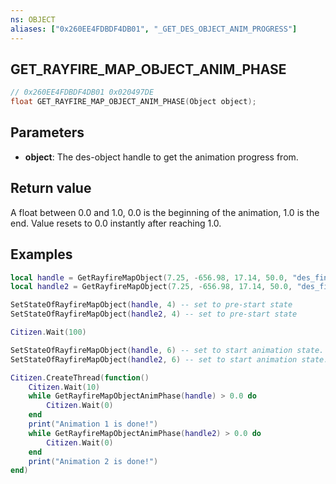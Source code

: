 ```yaml
---
ns: OBJECT
aliases: ["0x260EE4FDBDF4DB01", "_GET_DES_OBJECT_ANIM_PROGRESS"]
---
```

## GET_RAYFIRE_MAP_OBJECT_ANIM_PHASE

```c
// 0x260EE4FDBDF4DB01 0x020497DE
float GET_RAYFIRE_MAP_OBJECT_ANIM_PHASE(Object object);
```


## Parameters
* **object**: The des-object handle to get the animation progress from.

## Return value
A float between 0.0 and 1.0, 0.0 is the beginning of the animation, 1.0 is the end. Value resets to 0.0 instantly after reaching 1.0.

## Examples
```lua
local handle = GetRayfireMapObject(7.25, -656.98, 17.14, 50.0, "des_finale_tunnel")
local handle2 = GetRayfireMapObject(7.25, -656.98, 17.14, 50.0, "des_finale_vault")

SetStateOfRayfireMapObject(handle, 4) -- set to pre-start state
SetStateOfRayfireMapObject(handle2, 4) -- set to pre-start state

Citizen.Wait(100)

SetStateOfRayfireMapObject(handle, 6) -- set to start animation state.
SetStateOfRayfireMapObject(handle2, 6) -- set to start animation state.

Citizen.CreateThread(function()
    Citizen.Wait(10)
    while GetRayfireMapObjectAnimPhase(handle) > 0.0 do
        Citizen.Wait(0)
    end
    print("Animation 1 is done!")
    while GetRayfireMapObjectAnimPhase(handle2) > 0.0 do
        Citizen.Wait(0)
    end
    print("Animation 2 is done!")
end)

```